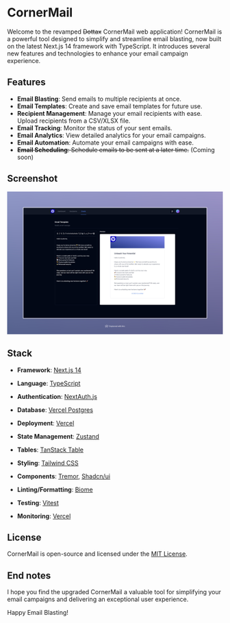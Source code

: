# CornerMail

Welcome to the revamped ~~Dottax~~ CornerMail web application! CornerMail is a powerful tool designed to simplify and streamline email blasting, now built on the latest Next.js 14 framework with TypeScript. It introduces several new features and technologies to enhance your email campaign experience.

## Features

- **Email Blasting**: Send emails to multiple recipients at once.
- **Email Templates**: Create and save email templates for future use.
- **Recipient Management**: Manage your email recipients with ease. Upload recipients from a CSV/XLSX file.
- **Email Tracking**: Monitor the status of your sent emails.
- **Email Analytics**: View detailed analytics for your email campaigns.
- **Email Automation**: Automate your email campaigns with ease.
- ~~**Email Scheduling**: Schedule emails to be sent at a later time.~~ (Coming soon)

## Screenshot

![CornerMail](public/images/screenshot.jpeg)

## Stack

- **Framework**: [Next.js 14](https://nextjs.org/14)

- **Language**: [TypeScript](https://www.typescriptlang.org)

- **Authentication**: [NextAuth.js](https://next-auth.js.org)

- **Database**: [Vercel Postgres](https://vercel.com/postgres)

- **Deployment**: [Vercel](https://vercel.com/docs/concepts/next.js/overview)

- **State Management**: [Zustand](https://zustand-demo.pmnd.rs/)

- **Tables**: [TanStack Table](https://tanstack.com/table/latest)

- **Styling**: [Tailwind CSS](https://tailwindcss.com)

- **Components**: [Tremor](https://www.tremor.so), [Shadcn/ui](https://ui.shadcn.com/)

- **Linting/Formatting**: [Biome](https://biomejs.dev/)

- **Testing**: [Vitest](https://vitest.dev/)
- **Monitoring**: [Vercel](https://vercel.com/docs/monitoring)

## License

CornerMail is open-source and licensed under the [MIT License](LICENSE).


## End notes

I hope you find the upgraded CornerMail a valuable tool for simplifying your email campaigns and delivering an exceptional user experience.

Happy Email Blasting!
